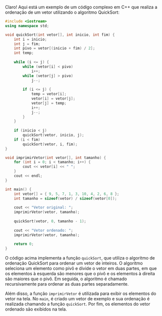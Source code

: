 Claro! Aqui está um exemplo de um código complexo em C++ que realiza a ordenação de um vetor utilizando o algoritmo QuickSort:

```cpp
#include <iostream>
using namespace std;

void quickSort(int vetor[], int inicio, int fim) {
    int i = inicio;
    int j = fim;
    int pivo = vetor[(inicio + fim) / 2];
    int temp;
    
    while (i <= j) {
        while (vetor[i] < pivo)
            i++;
        while (vetor[j] > pivo)
            j--;
            
        if (i <= j) {
            temp = vetor[i];
            vetor[i] = vetor[j];
            vetor[j] = temp;
            i++;
            j--;
        }
    }
    
    if (inicio < j)
        quickSort(vetor, inicio, j);
    if (i < fim)
        quickSort(vetor, i, fim);
}

void imprimirVetor(int vetor[], int tamanho) {
    for (int i = 0; i < tamanho; i++) {
        cout << vetor[i] << " ";
    }
    cout << endl;
}

int main() {
    int vetor[] = { 9, 5, 7, 1, 3, 10, 4, 2, 6, 8 };
    int tamanho = sizeof(vetor) / sizeof(vetor[0]);
    
    cout << "Vetor original: ";
    imprimirVetor(vetor, tamanho);
    
    quickSort(vetor, 0, tamanho - 1);
    
    cout << "Vetor ordenado: ";
    imprimirVetor(vetor, tamanho);
    
    return 0;
}
```

O código acima implementa a função `quickSort`, que utiliza o algoritmo de ordenação QuickSort para ordenar um vetor de inteiros. O algoritmo seleciona um elemento como pivô e divide o vetor em duas partes, em que os elementos à esquerda são menores que o pivô e os elementos à direita são maiores que o pivô. Em seguida, o algoritmo é chamado recursivamente para ordenar as duas partes separadamente.

Além disso, a função `imprimirVetor` é utilizada para exibir os elementos do vetor na tela. No `main`, é criado um vetor de exemplo e sua ordenação é realizada chamando a função `quickSort`. Por fim, os elementos do vetor ordenado são exibidos na tela.